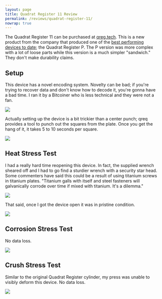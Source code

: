 ```yaml
---
layout: page
title: Quadrat Register 11 Review
permalink: /reviews/quadrat-register-11/
nowrap: true
---
```

The Quadrat Register 11 can be purchased at <a href="https://qreg.tech/">qreg.tech</a>. This is a new product from the company that produced one of the <a href="https://jlopp.github.io/metal-bitcoin-storage-reviews/reviews/quadrat-register/">best performing devices to date</a>; the Quadrat Register P. The P version was more complex with a lot of loose parts while this version is a much simpler "sandwich." They don't make durability claims.

## Setup

This device has a novel encoding system. Novelty can be bad; if you're trying to recover data and don't know how to decode it, you're gonna have a bad time. I ran it by a Bitcoiner who is less technical and they were not a fan.

<img src="../../img/devices/qreg_11_new_1.jpeg" />

Actually setting up the device is a bit trickier than a center punch; qreq provides a tool to punch out the squares from the plate. Once you get the hang of it, it takes 5 to 10 seconds per square.

<img src="../../img/devices/qreg_11_new_2.jpeg" />


## Heat Stress Test

I had a really hard time reopening this device. In fact, the supplied wrench sheared off and I had to go find a sturdier wrench with a security star head. Some commenters have said this could be a result of using titanium screws in titanium plates. "Titanium galls with itself and steel fasteners will galvanically corrode over time if mixed with titanium. It's a dilemma."

<img src="../../img/devices/qreg_11_heat_1.jpeg" />

That said, once I got the device open it was in pristine condition.

<img src="../../img/devices/qreg_11_heat_2.jpeg" />

## Corrosion Stress Test

No data loss.

<img src="../../img/devices/hodlinox_acid.jpeg" />

## Crush Stress Test

Similar to the original Quadrat Register cylinder, my press was unable to visibly deform this device. No data loss.

<img src="../../img/devices/hodlinox_crush.jpeg" />
